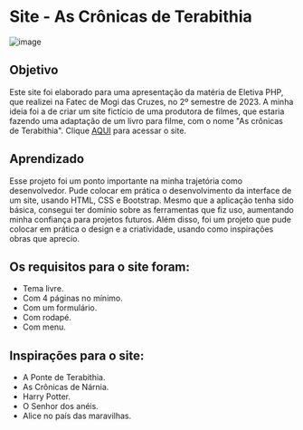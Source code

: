 # Site - As Crônicas de Terabithia

![image](./imagens/cronicas_terabithia.png)

## Objetivo
Este site foi elaborado para uma apresentação da matéria de Eletiva PHP, que realizei na Fatec de Mogi das Cruzes, no 2º semestre de 2023.
A minha ideia foi a de criar um site fictício de uma produtora de filmes, que estaria fazendo uma adaptação de um livro para filme, com o nome "As crônicas de Terabithia".
Clique [AQUI](https://nattansouza404.github.io/Site-As-Cronicas-De-Terabithia/) para acessar o site.

## Aprendizado
Esse projeto foi um ponto importante na minha trajetória como desenvolvedor. Pude colocar em prática o desenvolvimento da interface de um site, usando HTML, CSS e Bootstrap.
Mesmo que a aplicação tenha sido básica, consegui ter domínio sobre as ferramentas que fiz uso, aumentando minha confiança para projetos futuros.
Além disso, foi um projeto que pude colocar em prática o design e a criatividade, usando como inspirações obras que aprecio.

## Os requisitos para o site foram:
- Tema livre.
- Com 4 páginas no mínimo.
- Com um formulário.
- Com rodapé.
- Com menu.

## Inspirações para o site:
- A Ponte de Terabithia.
- As Crônicas de Nárnia.
- Harry Potter.
- O Senhor dos anéis.
- Alice no país das maravilhas.
